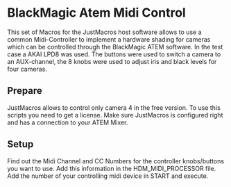 # BlackMagic Atem Midi Control 
This set of Macros for the JustMacros host software allows to use a common Midi-Controller to implement a hardware shading for cameras which can be controlled through the BlackMagic ATEM software. In the test case a AKAI LPD8 was used. The buttons were used to switch a camera to an AUX-channel, the 8 knobs were used to adjust iris and black levels for four cameras.

## Prepare
JustMacros allows to control only camera 4 in the free version. To use this scripts you need to get a license.
Make sure JustMacros is configured right and has a connection to your ATEM Mixer. 

## Setup
Find out the Midi Channel and CC Numbers for the controller knobs/buttons you want to use. Add this information in the HDM_MIDI_PROCESSOR file.
Add the number of your controlling midi device in START and execute. 